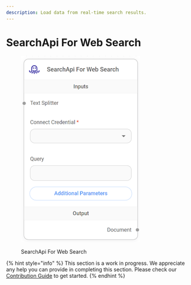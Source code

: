 ```yaml
---
description: Load data from real-time search results.
---
```


# SearchApi For Web Search

<figure><img src="../../../.gitbook/assets/image (8) (1) (1).png" alt="" width="322"><figcaption><p>SearchApi For Web Search</p></figcaption></figure>

{% hint style="info" %}
This section is a work in progress. We appreciate any help you can provide in completing this section. Please check our [Contribution Guide](https://toi500.gitbook.io/flowise-docs/contributing) to get started.
{% endhint %}
